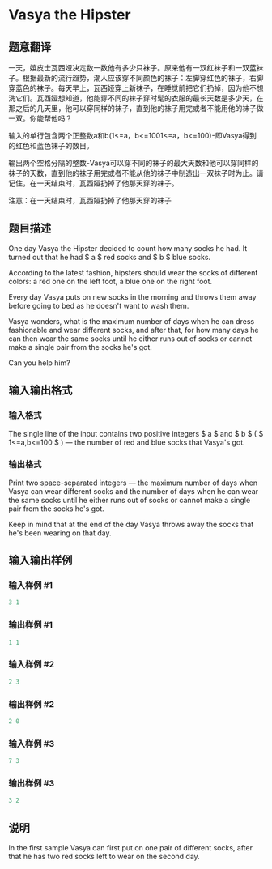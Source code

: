 # Vasya the Hipster

## 题意翻译

一天，嬉皮士瓦西娅决定数一数他有多少只袜子。原来他有一双红袜子和一双蓝袜子。根据最新的流行趋势，潮人应该穿不同颜色的袜子：左脚穿红色的袜子，右脚穿蓝色的袜子。每天早上，瓦西娅穿上新袜子，在睡觉前把它们扔掉，因为他不想洗它们。瓦西娅想知道，他能穿不同的袜子穿时髦的衣服的最长天数是多少天，在那之后的几天里，他可以穿同样的袜子，直到他的袜子用完或者不能用他的袜子做一双。你能帮他吗？

输入的单行包含两个正整数a和b(1<=a，b<=1001<=a，b<=100)-即Vasya得到的红色和蓝色袜子的数目。

输出两个空格分隔的整数-Vasya可以穿不同的袜子的最大天数和他可以穿同样的袜子的天数，直到他的袜子用完或者不能从他的袜子中制造出一双袜子时为止。请记住，在一天结束时，瓦西娅扔掉了他那天穿的袜子。

注意：在一天结束时，瓦西娅扔掉了他那天穿的袜子

## 题目描述

One day Vasya the Hipster decided to count how many socks he had. It turned out that he had $ a $ red socks and $ b $ blue socks.

According to the latest fashion, hipsters should wear the socks of different colors: a red one on the left foot, a blue one on the right foot.

Every day Vasya puts on new socks in the morning and throws them away before going to bed as he doesn't want to wash them.

Vasya wonders, what is the maximum number of days when he can dress fashionable and wear different socks, and after that, for how many days he can then wear the same socks until he either runs out of socks or cannot make a single pair from the socks he's got.

Can you help him?

## 输入输出格式

### 输入格式

The single line of the input contains two positive integers $ a $ and $ b $ ( $ 1<=a,b<=100 $ ) — the number of red and blue socks that Vasya's got.

### 输出格式

Print two space-separated integers — the maximum number of days when Vasya can wear different socks and the number of days when he can wear the same socks until he either runs out of socks or cannot make a single pair from the socks he's got.

Keep in mind that at the end of the day Vasya throws away the socks that he's been wearing on that day.

## 输入输出样例

### 输入样例 #1

```cpp
3 1

```
### 输出样例 #1

```cpp
1 1

```
### 输入样例 #2

```cpp
2 3

```
### 输出样例 #2

```cpp
2 0

```
### 输入样例 #3

```cpp
7 3

```
### 输出样例 #3

```cpp
3 2

```
## 说明

In the first sample Vasya can first put on one pair of different socks, after that he has two red socks left to wear on the second day.

